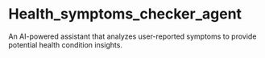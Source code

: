 # Health_symptoms_checker_agent
An AI-powered assistant that analyzes user-reported symptoms to provide potential health condition insights.
